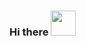 ### Hi there  <img src="https://media.giphy.com/media/hvRJCLFzcasrR4ia7z/giphy.gif" width="40px">

<!--
**didar115/didar115** is a ✨ _special_ ✨ repository because its `README.md` (this file) appears on your GitHub profile.

Here are some ideas to get you started:

- 🔭 I’m currently working on income tax bd
- 🌱 I’m currently learning laravel framework
- 👯 I’m looking to collaborate on ...
- 🤔 I’m looking for help with ...
- 💬 Ask me about ...
- 📫 How to reach me: ...
- 😄 Pronouns: ...
- ⚡ Fun fact: ...
-->
